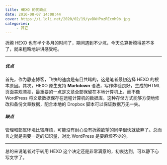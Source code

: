 ```yaml
---
title: HEXO 的优缺点
date: 2016-08-07 14:08:44
cover: https://i.loli.net/2020/02/19/yvDkHPozREcmh9b.jpg
categories: 
     - 其它
---
```


折腾 HEXO 也有半个多月的时间了，期间遇到不少坑，今天总算折腾得差不多了，就来粗略地讲讲感受吧。

<!--more-->

***

##### 优点
首先，作为静态博客，飞快的速度是有目共睹的，这是笔者最初选择 HEXO 的根本原因。其次，HEXO 原生支持 **Markdown** 语法，写作体验良好，生成的HTML页面美观漂亮，最重要的一点是文章全部保留在本地计算机上，而不像 WordPress 将文章数据保存在远程计算机的数据库。这种存储方式能够方便地修改和备份文章数据，配合本地的 Dropbox 脚本可以保证数据万无一失。
##### 缺点
管理和部属环境比较麻烦，可能没有耐心没有折腾欲望的同学很快就放弃了。总而言之就是需要一定的知识量，对比 WordPress 是要麻烦不少的。

***

总的来说笔者对于转用 HEXO 这个决定还是非常满意的，初衷达到，可以静下心写文字了。
